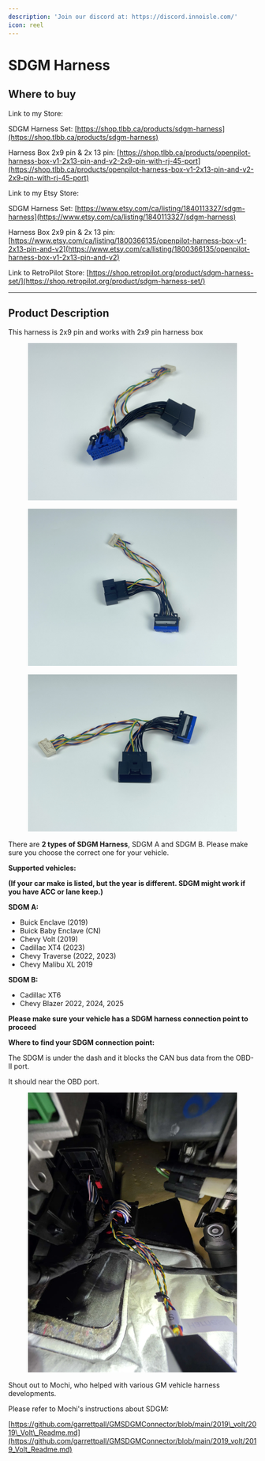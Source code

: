 ```yaml
---
description: 'Join our discord at: https://discord.innoisle.com/'
icon: reel
---
```


# SDGM Harness

## Where to buy

Link to my Store:&#x20;

SDGM Harness Set: [https://shop.tlbb.ca/products/sdgm-harness](https://shop.tlbb.ca/products/sdgm-harness)

Harness Box 2x9 pin & 2x 13 pin: [https://shop.tlbb.ca/products/openpilot-harness-box-v1-2x13-pin-and-v2-2x9-pin-with-rj-45-port](https://shop.tlbb.ca/products/openpilot-harness-box-v1-2x13-pin-and-v2-2x9-pin-with-rj-45-port)

Link to my Etsy Store:

SDGM Harness Set: [https://www.etsy.com/ca/listing/1840113327/sdgm-harness](https://www.etsy.com/ca/listing/1840113327/sdgm-harness)

Harness Box 2x9 pin & 2x 13 pin: [https://www.etsy.com/ca/listing/1800366135/openpilot-harness-box-v1-2x13-pin-and-v2](https://www.etsy.com/ca/listing/1800366135/openpilot-harness-box-v1-2x13-pin-and-v2)

Link to RetroPilot Store: [https://shop.retropilot.org/product/sdgm-harness-set/](https://shop.retropilot.org/product/sdgm-harness-set/)

***

## Product Description

This harness is 2x9 pin and works with 2x9 pin harness box

<div><figure><img src="../.gitbook/assets/13e9dabb-1389-423b-aa6b-e754ef6a0c47.jpg" alt=""><figcaption></figcaption></figure> <figure><img src="../.gitbook/assets/28be1acc-8300-499e-9234-2eda1729b623.jpg" alt=""><figcaption></figcaption></figure> <figure><img src="../.gitbook/assets/7d9bd26d-0c69-4ffa-bee0-07a9c4ff3994.jpg" alt=""><figcaption></figcaption></figure></div>

There are **2 types of SDGM Harness**, SDGM A and SDGM B. Please make sure you choose the correct one for your vehicle.

**Supported vehicles:**

**(If your car make is listed, but the year is different. SDGM might work if you have ACC or lane keep.)**

**SDGM A:**

* Buick Enclave (2019)
* Buick Baby Enclave (CN)
* Chevy Volt (2019)
* Cadillac XT4 (2023)
* Chevy Traverse  (2022, 2023)
* Chevy Malibu XL 2019

**SDGM B:**

* Cadillac XT6
* Chevy Blazer 2022, 2024, 2025



**Please make sure your vehicle has a SDGM harness connection point to proceed**



**Where to find your SDGM connection point:**

The SDGM is under the dash and it blocks the CAN bus data from the OBD-II port.

It should near the OBD port.

<figure><img src="../.gitbook/assets/企业微信截图_17503053877859.png" alt=""><figcaption></figcaption></figure>





Shout out to Mochi, who helped with various GM vehicle harness developments.

Please refer to Mochi's instructions about SDGM:

[https://github.com/garrettpall/GMSDGMConnector/blob/main/2019\_volt/2019\_Volt\_Readme.md](https://github.com/garrettpall/GMSDGMConnector/blob/main/2019_volt/2019_Volt_Readme.md)
